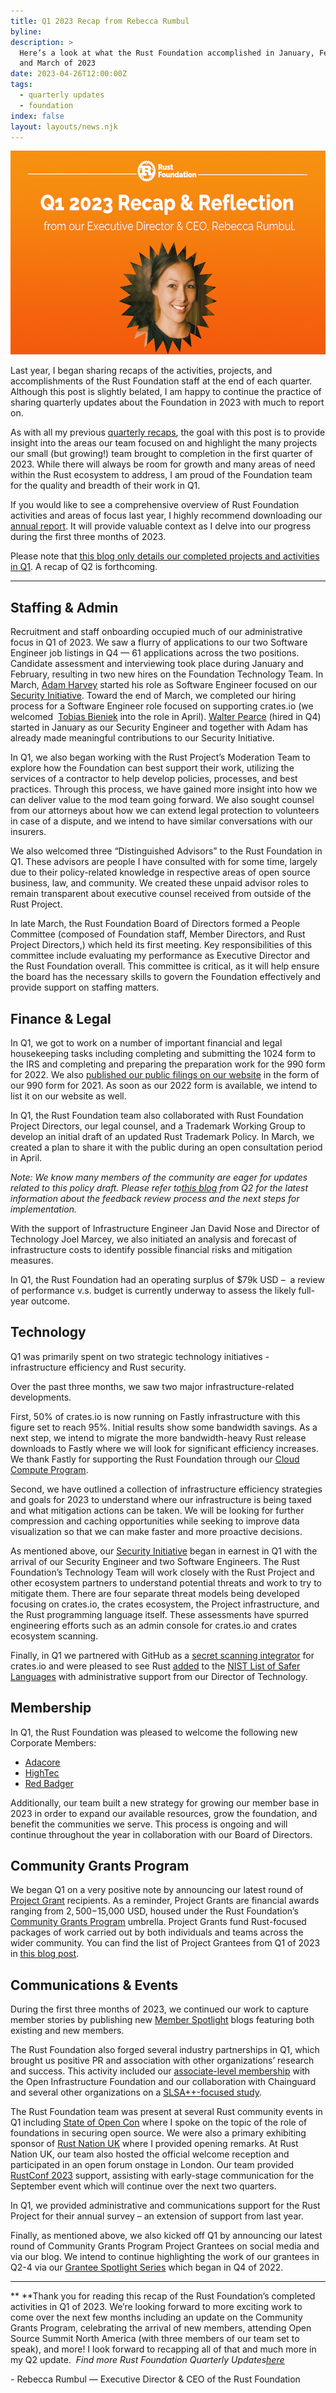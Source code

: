 ```yaml
---
title: Q1 2023 Recap from Rebecca Rumbul
byline:
description: >
  Here’s a look at what the Rust Foundation accomplished in January, February,
  and March of 2023
date: 2023-04-26T12:00:00Z
tags:
  - quarterly updates
  - foundation
index: false
layout: layouts/news.njk
---
```

<img src="/img/news/2023-04-26-q1-2023-recap/quarterly-recap-q1.png" width="580" height="326" alt="Heading: Q1 2023 Recap &amp; Reflection Sub-heading: from our Executive Director &amp; CEO, Rebecca Rumbul. Headshot of Rebecca Rumbul appears in a circular frame." title="Q1 2023 Recap" />

Last year, I began sharing recaps of the activities, projects, and accomplishments of the Rust Foundation staff at the end of each quarter. Although this post is slightly belated, I am happy to continue the practice of sharing quarterly updates about the Foundation in 2023 with much to report on.&nbsp;

As with all my previous [<u>quarterly recaps</u>](https://foundation.rust-lang.org/tags/quarterly%20updates/), the goal with this post is to provide insight into the areas our team focused on and highlight the many projects our small (but growing!) team brought to completion in the first quarter of 2023. While there will always be room for growth and many areas of need within the Rust ecosystem to address, I am proud of the Foundation team for the quality and breadth of their work in Q1.&nbsp;

If you would like to see a comprehensive overview of Rust Foundation activities and areas of focus last year, I highly recommend downloading our [<u>annual report</u>](https://foundation.rust-lang.org/news/rust-foundation-annual-report-2022/). It will provide valuable context as I delve into our progress during the first three months of 2023.&nbsp;

Please note that <u>this blog only details our completed projects and activities in Q1</u>. A recap of Q2 is forthcoming.&nbsp;

---

## **Staffing & Admin**

Recruitment and staff onboarding occupied much of our administrative focus in Q1 of 2023. We saw a flurry of applications to our two Software Engineer job listings in Q4 — 61 applications across the two positions. Candidate assessment and interviewing took place during January and February, resulting in two new hires on the Foundation Technology Team. In March, [<u>Adam Harvey</u>](https://foundation.rust-lang.org/news/welcoming-software-engineer-adam-harvey-to-the-rust-foundation-team/) started his role as Software Engineer focused on our [<u>Security Initiative</u>](https://foundation.rust-lang.org/news/2022-09-13-rust-foundation-establishes-security-team/). Toward the end of March, we completed our hiring process for a Software Engineer role focused on supporting crates.io (we welcomed&nbsp; [<u>Tobias Bieniek</u>](https://foundation.rust-lang.org/news/welcoming-software-engineer-tobias-bieniek-to-the-rust-foundation-team/) into the role in April). [<u>Walter Pearce</u>](https://foundation.rust-lang.org/news/welcoming-our-new-security-engineer-walter-pearce/) (hired in Q4) started in January as our Security Engineer and together with Adam has already made meaningful contributions to our Security Initiative.

In Q1, we also began working with the Rust Project’s Moderation Team to explore how the Foundation can best support their work, utilizing the services of a contractor to help develop policies, processes, and best practices. Through this process, we have gained more insight into how we can deliver value to the mod team going forward. We also sought counsel from our attorneys about how we can extend legal protection to volunteers in case of a dispute, and we intend to have similar conversations with our insurers.

We also welcomed three “Distinguished Advisors” to the Rust Foundation in Q1. These advisors are people I have consulted with for some time, largely due to their policy-related knowledge in respective areas of open source business, law, and community. We created these unpaid advisor roles to remain transparent about executive counsel received from outside of the Rust Project.&nbsp;

In late March, the Rust Foundation Board of Directors formed a People Committee (composed of Foundation staff, Member Directors, and Rust Project Directors,) which held its first meeting. Key responsibilities of this committee include evaluating my performance as Executive Director and the Rust Foundation overall. This committee is critical, as it will help ensure the board has the necessary skills to govern the Foundation effectively and provide support on staffing matters.

## **Finance & Legal**

In Q1, we got to work on a number of important financial and legal housekeeping tasks including completing and submitting the 1024 form to the IRS and completing and preparing the preparation work for the 990 form for 2022. We also [<u>published our public filings on our website</u>](https://foundation.rust-lang.org/about/) in the form of our 990 form for 2021. As soon as our 2022 form is available, we intend to list it on our website as well.&nbsp;&nbsp;

In Q1, the Rust Foundation team also collaborated with Rust Foundation Project Directors, our legal counsel, and a Trademark Working Group to develop an initial draft of an updated Rust Trademark Policy. In March, we created a plan to share it with the public during an open consultation period in April.&nbsp;

*Note: We know many members of the community are eager for updates related to this policy draft. Please refer to*[*<u>this blog</u>*](https://foundation.rust-lang.org/news/rust-trademark-policy-draft-revision-next-steps/) *from Q2 for the latest information about the feedback review process and the next steps for implementation.*

With the support of Infrastructure Engineer Jan David Nose and Director of Technology Joel Marcey, we also initiated an analysis and forecast of infrastructure costs to identify possible financial risks and mitigation measures.

In Q1, the Rust Foundation had an operating surplus of $79k USD –&nbsp; a review of performance v.s. budget is currently underway to assess the likely full-year outcome.&nbsp;

## **Technology**

Q1 was primarily spent on two strategic technology initiatives - infrastructure efficiency and Rust security.&nbsp;

Over the past three months, we saw two major infrastructure-related developments.&nbsp;

First, 50% of crates.io is now running on Fastly infrastructure with this figure set to reach 95%. Initial results show some bandwidth savings. As a next step, we intend to migrate the more bandwidth-heavy Rust release downloads to Fastly where we will look for significant efficiency increases. We thank Fastly for supporting the Rust Foundation through our [<u>Cloud Compute Program</u>](https://foundation.rust-lang.org/policies/cloud-compute-program/).&nbsp;

Second, we have outlined a collection of infrastructure efficiency strategies and goals for 2023 to understand where our infrastructure is being taxed and what mitigation actions can be taken. We will be looking for further compression and caching opportunities while seeking to improve data visualization so that we can make faster and more proactive decisions.

As mentioned above, our [<u>Security Initiative</u>](https://foundation.rust-lang.org/news/2022-09-13-rust-foundation-establishes-security-team/) began in earnest in Q1 with the arrival of our Security Engineer and two Software Engineers. The Rust Foundation’s Technology Team will work closely with the Rust Project and other ecosystem partners to understand potential threats and work to try to mitigate them. There are four separate threat models being developed focusing on crates.io, the crates ecosystem, the Project infrastructure, and the Rust programming language itself. These assessments have spurred engineering efforts such as an admin console for crates.io and crates ecosystem scanning.&nbsp;

Finally, in Q1 we partnered with GitHub as a [<u>secret scanning integrator</u>](https://github.blog/changelog/2023-01-19-the-crate-io-registry-is-now-a-github-secret-scanning-integrator/) for crates.io and were pleased to see Rust [<u>added</u>](https://foundation.rust-lang.org/news/rust-identified-as-safer-coding-tool-by-nist/) to the [<u>NIST List of Safer Languages</u>](https://foundation.rust-lang.org/news/rust-identified-as-safer-coding-tool-by-nist/) with administrative support from our Director of Technology.

## **Membership**

In Q1, the Rust Foundation was pleased to welcome the following new Corporate Members:

* [<u>Adacore</u>](https://foundation.rust-lang.org/news/member-spotlight-adacore/)
* [<u>HighTec</u>](https://foundation.rust-lang.org/news/member-spotlight-hightec/)
* [<u>Red Badger</u>](https://red-badger.com/)

Additionally, our team built a new strategy for growing our member base in 2023 in order to expand our available resources, grow the foundation, and benefit the communities we serve. This process is ongoing and will continue throughout the year in collaboration with our Board of Directors.&nbsp;

## **Community Grants Program**

We began Q1 on a very positive note by announcing our latest round of [<u>Project Grant</u>](https://foundation.rust-lang.org/grants/project-grants/) recipients. As a reminder, Project Grants are financial awards ranging from $2,500-$15,000 USD, housed under the Rust Foundation’s [<u>Community Grants Program</u>](https://foundation.rust-lang.org/grants/) umbrella. Project Grants fund Rust-focused packages of work carried out by both individuals and teams across the wider community. You can find the list of Project Grantees from Q1 of 2023 in [<u>this blog post</u>](http://uncement-introducing-our-latest-project-grantees/).&nbsp;

## **Communications & Events**

During the first three months of 2023, we continued our work to capture member stories by publishing new [<u>Member Spotlight</u>](https://foundation.rust-lang.org/tags/member%20spotlight/) blogs featuring both existing and new members.

The Rust Foundation also forged several industry partnerships in Q1, which brought us positive PR and association with other organizations’ research and success. This activity included our [<u>associate-level membership</u>](https://foundation.rust-lang.org/news/rust-foundation-joins-open-infrastructure-foundation-as-associate-member/) with the Open Infrastructure Foundation and our collaboration with Chainguard and several other organizations on a [<u>SLSA++-focused study</u>](https://foundation.rust-lang.org/news/new-slsa-survey-reveals-real-world-developer-approaches-to-software-supply-chain-security/).

The Rust Foundation team was present at several Rust community events in Q1 including [<u>State of Open Con</u>](https://stateofopencon.com/) where I spoke on the topic of the role of foundations in securing open source. We were also a primary exhibiting sponsor of [<u>Rust Nation UK</u>](https://www.rustnationuk.com/) where I provided opening remarks. At Rust Nation UK, our team also hosted the official welcome reception and participated in an open forum onstage in London. Our team provided [<u>RustConf 2023</u>](https://rustconf.com/) support, assisting with early-stage communication for the September event which will continue over the next two quarters.&nbsp;

In Q1, we provided administrative and communications support for the Rust Project for their annual survey – an extension of support from last year.&nbsp;

Finally, as mentioned above, we also kicked off Q1 by announcing our latest round of Community Grants Program Project Grantees on social media and via our blog. We intend to continue highlighting the work of our grantees in Q2-4 via our [<u>Grantee Spotlight Series</u>](https://foundation.rust-lang.org/tags/grantee%20spotlight/) which began in Q4 of 2022.&nbsp;

---

**&nbsp;**Thank you for reading this recap of the Rust Foundation’s completed activities in Q1 of 2023. We’re looking forward to more exciting work to come over the next few months including an update on the Community Grants Program, celebrating the arrival of new members, attending Open Source Summit North America (with three members of our team set to speak), and more! I look forward to recapping all of that and much more in my Q2 update. &nbsp;*Find more Rust Foundation Quarterly Updates*[*<u>here</u>*](https://foundation.rust-lang.org/tags/quarterlyupdate/)

\- Rebecca Rumbul — Executive Director & CEO of the Rust Foundation